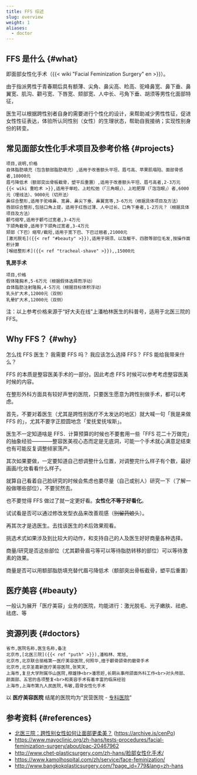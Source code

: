 ```yaml
---
title: FFS 综述
slug: overview
weight: 1
aliases:
  - doctor
---
```


## FFS 是什么 {#what}

即面部女性化手术（{{< wiki "Facial Feminization Surgery" en >}}）。

由于指派男性于青春期后具有额薄、尖角、鼻尖高、睑高、驼峰鼻宽、鼻下垂、鼻翼宽、肌沟、颧弓宽、下唇宽、颏部宽、人中长、弓角下垂、胡须等男性化面部特征，

医生可以根据跨性别者自身的需要进行个性化的设计，来帮助减少男性性征，促进女性性征表达，体验所认同性别（女性）的生理状态，帮助自我接纳；实现性别身份的转变。

## 常见面部女性化手术项目及参考价格 {#projects}

```csv
项目,说明,价格
自体脂肪填充（包含额部脂肪填充）,适用于改善额头平坦、眉弓高、苹果肌塌陷、面部骨感者,18000元
眉弓降低术（额部突出骨板截骨，塑平后重置）,适用于改善额头平坦、眉弓高者,2-3万元
{{< wiki 重睑术 >}},适用于单睑、上睑松弛（「三角眼」）、上睑肥厚（「泡泡眼」）者,6000元（埋线法）、9000元（切开法）
鼻综合整形,适用于驼峰鼻、宽鼻、鼻尖下垂、鼻翼宽等,3-6万元（根据具体项目及方法）
唇部综合整形,包括口角上提，适用于红唇过薄、人中过长、口角下垂者,1-2万元？（根据具体项目及方法）
颧弓缩窄,适用于颧弓过宽者,3-4万元
下颌角截骨,适用于下颌角过宽者,3-4万元
颏部（下巴）缩窄/截短,适用于宽下巴、下巴过翘者,21000元
[激光脱毛]({{< ref "#beauty" >}}),适用于胡须、以及躯干、四肢等部位毛发,按操作面积计算
[喉结整形术]({{< ref "tracheal-shave" >}}),,15000元
```

**乳房手术**

```csv
项目,价格
假体隆胸术,5-6万元（根据假体选择而浮动）
自体脂肪注射隆胸,4-5万元（根据目标体积浮动）
乳头扩大术,12000元（双侧）
乳晕扩大术,12000元（双侧）
```

注：以上参考价格来源于“好大夫在线”上潘柏林医生的科普号，适用于北医三院的FFS。

## Why FFS？ {#why}

怎么找 FFS 医生？
我需要 FFS 吗？
我应该怎么选择 FFS？
FFS 能给我带来什么？

FFS 的本质是整容医美手术的一部分。因此考虑 FFS 时候可以参考考虑整容医美时候的内容。

在整形外科方面具有较好声誉的医院，只要医生愿意为跨性别做手术，都可以考虑。

首先，不要对着医生（尤其是跨性别医疗不太发达的地区）就大喊一句「我是来做 FFS 的」，尤其不要字正腔圆地念「爱抚爱抚埃斯」。

医生不一定知道啥是 FFS．计算预算的时候也不要套用一些「FFS 花二十万做完」的抽象经验————整容医美视心态而定是无底洞，可能一个手术就心满意足结束也有可能反复调整倾家荡产。

其次如果要做，一定要知道自己想调整什么位置，对调整完什么样子有个数，最好画画/化妆看看什么样子。

就算自己看着自己脸研究的时候会焦虑也要尽量（自己或别人）研究一下（了解一般做哪些部位），不要贸然去。

也不要觉得 FFS 做过了就一定更好看。**女性化不等于好看化**。

试试看是否可以通过修改发型衣品来改善观感（~~别留药娘头~~）。

再其次才是选医生。去找该医生的术后效果观看。

挑选术式如果涉及到比较大的动作，和支持自己的人及医生好好商量各种选择。

商量/研究是否这些部位（尤其颧骨眉弓等可以等待脂肪转移的部位）可以等待激素的效果。

商量是否可以用额部脂肪填充替代眉弓降低术（额部突出骨板截骨，塑平后重置）

## 医疗美容 {#beauty}

一般认为展开「医疗美容」业务的医院，均能进行：激光脱毛、光子嫩肤、祛疤、祛痣、等

## 资源列表 {#doctors}

```csv
省市,医院名称,医生名称,备注
北京市,[北医三院]({{< ref "puth" >}}),潘柏林、常旭,
北京市,北京联合丽格第一医疗美容医院,何照华,擅于颧骨颌骨的磨骨手术
北京市,北京圣嘉新医疗美容医院,张笑天,
上海市,复旦大学附属华山医院,穆雄铮<br>潘思妲,长期从事颅颌面外科工作<br>对头颅部、颜面部、五官的各项整复<br>和美容手术有着丰富的临床经验
上海市,上海市第九人民医院,韦敏,眉骨女性化手术
```

以 **医疗美容医院** 结尾的医院均为“民营医院 - [专科医院](http://www.nhc.gov.cn/yzygj/s3576/201706/4d84820f321144c290ddaacba53cb590.shtml)”

## 参考资料 {#references}

- [北医三院：跨性别女性如何让面部更柔美？](https://mp.weixin.qq.com/s/U11GPVQ8jKapB35auN6xAQ) (<https://archive.is/cenPo>)
- <https://www.mayoclinic.org/zh-hans/tests-procedures/facial-feminization-surgery/about/pac-20467962>
- <http://www.chet-plasticsurgery.com/zh-hans/脸部女性化手术/>
- <https://www.kamolhospital.com/zh/service/face-feminization/>
- <http://www.bangkokplasticsurgery.com/?page_id=779&lang=zh-hans>
